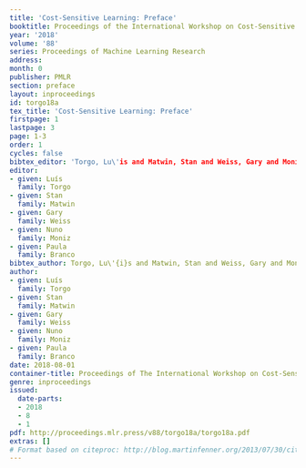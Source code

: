```yaml
---
title: 'Cost-Sensitive Learning: Preface'
booktitle: Proceedings of the International Workshop on Cost-Sensitive Learning (COST2018)
year: '2018'
volume: '88'
series: Proceedings of Machine Learning Research
address: 
month: 0
publisher: PMLR
section: preface
layout: inproceedings
id: torgo18a
tex_title: 'Cost-Sensitive Learning: Preface'
firstpage: 1
lastpage: 3
page: 1-3
order: 1
cycles: false
bibtex_editor: 'Torgo, Lu\'is and Matwin, Stan and Weiss, Gary and Moniz, Nuno and Branco, Paula'
editor: 
- given: Luís
  family: Torgo
- given: Stan
  family: Matwin
- given: Gary
  family: Weiss
- given: Nuno
  family: Moniz
- given: Paula
  family: Branco
bibtex_author: Torgo, Lu\'{i}s and Matwin, Stan and Weiss, Gary and Moniz, Nuno and Branco, Paula
author:
- given: Luís
  family: Torgo
- given: Stan
  family: Matwin
- given: Gary
  family: Weiss
- given: Nuno
  family: Moniz
- given: Paula
  family: Branco
date: 2018-08-01
container-title: Proceedings of The International Workshop on Cost-Sensitive Learning
genre: inproceedings
issued:
  date-parts:
  - 2018
  - 8
  - 1
pdf: http://proceedings.mlr.press/v88/torgo18a/torgo18a.pdf
extras: []
# Format based on citeproc: http://blog.martinfenner.org/2013/07/30/citeproc-yaml-for-bibliographies/
---
```

